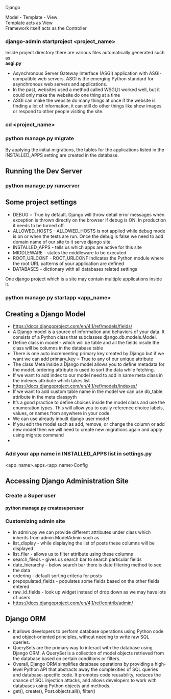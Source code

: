 Django 

Model - Template - View <br>
Template acts as View <br>
Framework itself acts as the Controller

### django-admin startproject <project_name>

Inside project directory there are various files automatically generated such as<br>
<b>asgi.py</b>
- Asynchronous Server Gateway Interface (ASGI) application with ASGI-compatible web servers. ASGI is the emerging Python standard for asynchronous web servers and applications.
- In the past, websites used a method called WSGI,It worked well, but it could only make the website do one thing at a time
- ASGI can make the website do many things at once if the website is finding a lot of information, it can still do other things like show images or respond to other people visiting the site.

### cd <project_name>
### python manage.py migrate

By applying the initial migrations, the tables for the applications listed in the INSTALLED_APPS setting are created in the database.

## Running the Dev Server

### python manage.py runserver

## Some project settings
- DEBUG = True by default. Django will throw detail error messages when exception is thrown directly on the browser if debug is ON. In production it needs to be turned off.
- ALLOWED_HOSTS - ALLOWED_HOSTS is not applied while debug mode is on or when the tests are run. Once the debug is false we need to add domain name of our site to it serve django site.
- INSTALLED_APPS - tells us which apps are active for this site
- MIDDLEWARE - states the middleware to be executed
- ROOT_URLCONF - ROOT_URLCONF indicates the Python module where the root URL patterns of your application are defined
- DATABASES - dictionary with all databases related settings

One django project which is a site may contain multiple applications inside it. 

###  python manage.py startapp <app_name>

## Creating a Django Model
- https://docs.djangoproject.com/en/4.1/ref/models/fields/
- A Django model is a source of information and behaviors of your data. It consists of a Python class that subclasses django.db.models.Model. 
- Define class in model - which will be table and all the fields inside the class will be columns in the database table
- There is one auto incrementing primary key created by Django but if we want we can add primary_key = True to any of our unique attribute
- The class Meta inside a Django model allows you to define metadata for the model. ordering attribute is used to sort the data while fetching.
- If we want to add index to our model need to add in same meta class in the indexes attribute which takes list.
- https://docs.djangoproject.com/en/4.1/ref/models/indexes/
- If we want to add custom table name in the model we can use db_table attribute in the meta classpyth
- It’s a good practice to define choices inside the model class and use the enumeration types. This will allow you to easily reference choice labels, values, or names from anywhere in your code.
- We can use already inbuilt django user model
- If you edit the model such as add, remove, or change the column or add new model then we will need to create new migrations again and apply using migrate command
- 

### Add your app name in INSTALLED_APPS list in settings.py
<app_name>.apps.<app_name>Config

## Accessing Django Administration Site
### Create a Super user
#### python manage.py createsuperuser

### Customizing admin site
- In admin.py we can provide different attributes under class which inherits from admin.ModelAdmin such as
- list_display - while displaying the list of posts these columns will be displayed
- list_filer - allows us to filter attribute using these columns
- search_fileds - gives us search bar to search particular fields
- date_hierarchy - below search bar there is date filtering method to see the data
- ordering - default sorting criteria for posts
- prepopulated_fields - populates some fields based on the other fields entered
- raw_id_fields - look up widget instead of drop down as we may have lots of users
- https://docs.djangoproject.com/en/4.1/ref/contrib/admin/

## Django ORM
- It allows developers to perform database operations using Python code and object-oriented principles, without needing to write raw SQL queries.
- QuerySets are the primary way to interact with the database using Django ORM. A QuerySet is a collection of model objects retrieved from the database based on certain conditions or filters. 
- Overall, Django ORM simplifies database operations by providing a high-level Python API that abstracts away the complexities of SQL queries and database-specific code. It promotes code reusability, reduces the chance of SQL injection attacks, and allows developers to work with databases using Python objects and methods.
- get(), create(), Post.objects.all(), filter() 
